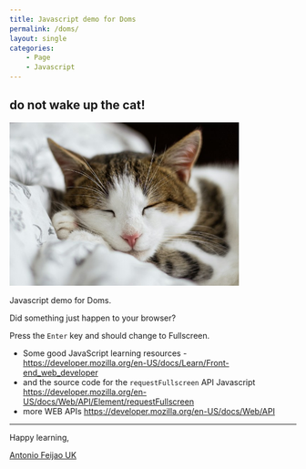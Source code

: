 ```yaml
---
title: Javascript demo for Doms
permalink: /doms/
layout: single
categories:
    - Page
    - Javascript
---
```


<div id="main_frame"></div>

## do not wake up the cat!

<div>
    <img id="image" src="/assets/images/alexandru-zdrobau-_STvosrG-pw-unsplash-small.jpg" alt="Don' wake up the cat!" width="80%" height="80%">
</div>

<div id="cat_alert"; style="display:none";>
    <h2>Move your mouse away from the cat!</h2>
</div>

Javascript demo for Doms.

Did something just happen to your browser?

Press the `Enter` key and should change to Fullscreen.

* Some good JavaScript learning resources - <https://developer.mozilla.org/en-US/docs/Learn/Front-end_web_developer>
* and the source code for the `requestFullscreen` API Javascript <https://developer.mozilla.org/en-US/docs/Web/API/Element/requestFullscreen>
* more WEB APIs <https://developer.mozilla.org/en-US/docs/Web/API>

---

Happy learning,

[Antonio Feijao UK](https://www.antoniofeijao.com/)

<script src="/assets/js/demo-for-doms.js"></script>
